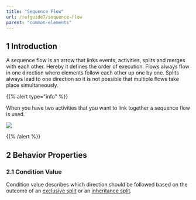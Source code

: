 ```yaml
---
title: "Sequence Flow"
url: /refguide7/sequence-flow
parent: "common-elements"
---
```


## 1 Introduction

A sequence flow is an arrow that links events, activities, splits and merges with each other. Hereby it defines the order of execution. Flows always flow in one direction where elements follow each other up one by one. Splits always lead to one direction so it is not possible that multiple flows take place simultaneously.

{{% alert type="info" %}}

When you have two activities that you want to link together a sequence flow is used.

![](attachments/819203/917971.png)

{{% /alert %}}

## 2 Behavior Properties

### 2.1 Condition Value

Condition value describes which direction should be followed based on the outcome of an [exclusive split](exclusive-split) or an [inheritance split](inheritance-split).
